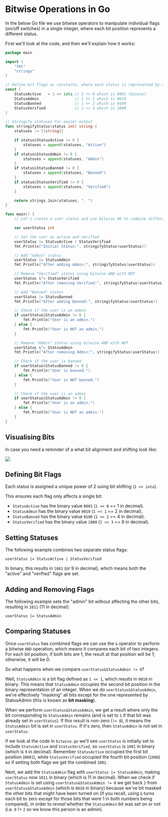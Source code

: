 # Bitwise Operations in Go

In the below Go file we use bitwise operators to manipulate individual flags (on/off switches) in a single integer, where each bit position represents a different status.

First we'll look at the code, and then we'll explain how it works:

```go
package main

import (
	"fmt"
	"strings"
)

// Define bit flags as constants, where each status is represented by a unique bit position
const (
	StatusActive   = 1 << iota // 1 << 0 which is 0001 (binary)
	StatusAdmin                // 1 << 1 which is 0010
	StatusBanned               // 1 << 2 which is 0100
	StatusVerified             // 1 << 3 which is 1000
)

// Stringify statuses for easier output
func stringifyStatus(status int) string {
	statuses := []string{}

	if status&StatusActive != 0 {
		statuses = append(statuses, "Active")
	}
	if status&StatusAdmin != 0 {
		statuses = append(statuses, "Admin")
	}
	if status&StatusBanned != 0 {
		statuses = append(statuses, "Banned")
	}
	if status&StatusVerified != 0 {
		statuses = append(statuses, "Verified")
	}

	return strings.Join(statuses, ", ")
}

func main() {
	// Let's create a user status and use bitwise OR to combine different flags

	var userStatus int

	// Set the user as active and verified
	userStatus |= StatusActive | StatusVerified
	fmt.Println("Initial Status:", stringifyStatus(userStatus))

	// Add "Admin" status
	userStatus |= StatusAdmin
	fmt.Println("After adding Admin:", stringifyStatus(userStatus))

	// Remove "Verified" status using bitwise AND with NOT
	userStatus &^= StatusVerified
	fmt.Println("After removing Verified:", stringifyStatus(userStatus))

	// Add "Banned" status
	userStatus |= StatusBanned
	fmt.Println("After adding Banned:", stringifyStatus(userStatus))

	// Check if the user is an admin
	if userStatus&StatusAdmin != 0 {
		fmt.Println("User is an admin.")
	} else {
		fmt.Println("User is NOT an admin.")
	}

	// Remove "Admin" status using bitwise AND with NOT
	userStatus &^= StatusAdmin
	fmt.Println("After removing Admin:", stringifyStatus(userStatus))

	// Check if the user is banned
	if userStatus&StatusBanned != 0 {
		fmt.Println("User is banned.")
	} else {
		fmt.Println("User is NOT banned.")
	}

	// Check if the user is an admin
	if userStatus&StatusAdmin != 0 {
		fmt.Println("User is an admin.")
	} else {
		fmt.Println("User is NOT an admin.")
	}
}
```

## Visualising Bits

In case you need a reminder of a what bit alignment and shifting look like:

<a href="../../images/bits-visualised.png">
    <img src="../../images/bits-visualised.png">
</a>

## Defining Bit Flags

Each status is assigned a unique power of 2 using bit shifting (`1 << iota`).

This ensures each flag only affects a single bit:

- `StatusActive` has the binary value `0001` (`1 << 0` == 1 in decimal).
- `StatusAdmin` has the binary value `0010` (`1 << 1` == 2 in decimal).
- `StatusBanned` has the binary value `0100` (`1 << 2` == 4 in decimal).
- `StatusVerified` has the binary value `1000` (`1 << 3` == 8 in decimal).

## Setting Statuses

The following example combines two separate status flags:

```
userStatus |= StatusActive | StatusVerified
```

In binary, this results in `1001` (or 9 in decimal), which means both the "active" and "verified" flags are set.

## Adding and Removing Flags

The following example sets the "admin" bit without affecting the other bits, resulting in `1011` (11 in decimal):

```
userStatus |= StatusAdmin
```

## Comparing Statuses

Once `userStatus` has combined flags we can use the `&` operator to perform a bitwise `AND` operation, which means it compares each bit of two integers. For each bit position, if both bits are 1, the result at that position will be 1; otherwise, it will be 0.

So what happens when we compare `userStatus&StatusAdmin != 0`?

Well, `StatusAdmin` is a bit flag defined as `1 << 1`, which results in `0010` in binary. This means that `StatusAdmin` occupies the second bit position in the binary representation of an integer. When we do `userStatus&StatusAdmin`, we're effectively "masking" all bits except for the one represented by StatusAdmin (this is known as **bit masking**).

When we perform `userStatus&StatusAdmin`, we get a result where only the bit corresponding to `StatusAdmin` remains (and is set to `1` if that bit was already set in `userStatus`). If this result is non-zero (`!= 0`), it means the `StatusAdmin` bit is set in `userStatus`. If it's zero, then `StatusAdmin` is not set in `userStatus`.

If we look at the code in `bitwise.go` we'll see `userStatus` is initially set to include `StatusActive` and `StatusVerified`, so `userStatus` is `1001` in binary (which is `9` in decimal). Remember `StatusActive` occupied the first bit position (`0001`), while `StatusVerified` occupied the fourth bit position (`1000`) so if setting both flags we get the combined `1001`.

Next, we add the `StatusAdmin` flag with `userStatus |= StatusAdmin`, making `userStatus` now `1011` in binary (which is 11 in decimal). When we check if `StatusAdmin` is set using `userStatus&StatusAdmin != 0` we get back `2` from `userStatus&StatusAdmin` (which is `0010` in binary) because we've bit masked the other bits that might have been turned on (if you recall, using `&` turns each bit to zero except for those bits that were 1 in both numbers being compared), in order to _reveal_ whether the `StatusAdmin` bit was set on or not (i.e. `0` != `2` so we know this person is an admin).
